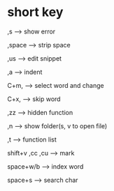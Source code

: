# short key
,s				--> show error

,space			--> strip space

,us				--> edit snippet

,a				--> indent

C+m,			--> select word and change

C+x,      --> skip word

,zz				--> hidden function

,n				--> show folder(s, v to open file)

,t				--> function list

shift+v ,cc ,cu --> mark

space+w/b		--> index word

space+s		--> search char

